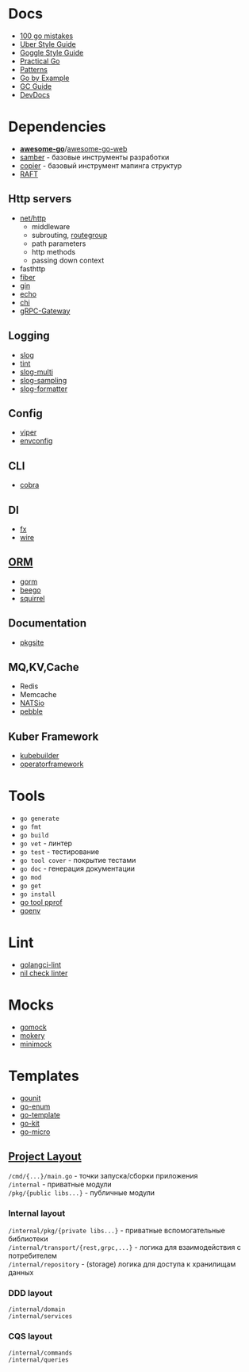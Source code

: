 # Docs
- [100 go mistakes](https://100go.co/)
- [Uber Style Guide](https://github.com/sau00/uber-go-guide-ru/blob/master/style.md)
- [Goggle Style Guide](https://google.github.io/styleguide/go/best-practices)
- [Practical Go](https://dave.cheney.net/practical-go)
- [Patterns](https://github.com/AlexanderGrom/go-patterns)
- [Go by Example](https://gobyexample.com/)
- [GC Guide](https://tip.golang.org/doc/gc-guide)
- [DevDocs](https://go.dev/doc/)

# Dependencies
- [**awesome-go**](https://github.com/avelino/awesome-go)/[awesome-go-web](https://go.libhunt.com/)
- [samber](https://github.com/samber) - базовые инструменты разработки
- [copier](https://github.com/jinzhu/copier) - базовый инструмент мапинга структур
- [RAFT](https://github.com/lni/dragonboat)
## Http servers
- [net/http](https://pkg.go.dev/net/http)
  - middleware
  - subrouting, [routegroup](https://github.com/go-pkgz/routegroup)
  - path parameters
  - http methods
  - passing down context
- fasthttp
- [fiber](https://github.com/gofiber/fiber)
- [gin](https://github.com/gin-gonic/gin)
- [echo](https://github.com/labstack/echo)
- [chi](https://github.com/go-chi/chi)
- [gRPC-Gateway](https://github.com/grpc-ecosystem/grpc-gateway)
## Logging
- [slog](https://github.com/gookit/slog)
- [tint](https://github.com/lmittmann/tint)
- [slog-multi](https://github.com/samber/slog-multi)
- [slog-sampling](https://github.com/samber/slog-sampling)
- [slog-formatter](https://github.com/samber/slog-formatter)
## Config
- [viper](https://github.com/spf13/viper)
- [envconfig](https://github.com/kelseyhightower/envconfig)
## CLI
- [cobra](https://github.com/spf13/cobra)
## DI
- [fx](https://github.com/uber-go/fx)
- [wire](https://github.com/google/wire)
## [ORM](https://github.com/d-tsuji/awesome-go-orms)
- [gorm](https://github.com/go-gorm/gorm)
- [beego](https://github.com/beego/beego)
- [squirrel](https://github.com/Masterminds/squirrel)
## Documentation
- [pkgsite](https://pkg.go.dev/golang.org/x/pkgsite/cmd/pkgsite)
## MQ,KV,Cache
- Redis
- Memcache
- [NATSio](https://nats.io/)
- [pebble](https://github.com/cockroachdb/pebble)
## Kuber Framework
- [kubebuilder](https://book.kubebuilder.io/)
- [operatorframework](https://operatorframework.io/)

# Tools
- `go generate`
- `go fmt`
- `go build`
- `go vet` - линтер
- `go test` - тестирование
- `go tool cover` - покрытие тестами
- `go doc` - генерация документации
- `go mod`
- `go get`
- `go install`
- [go tool pprof](https://github.com/google/pprof)
- [goenv](https://github.com/drewgonzales360/goenv)

# Lint
- [golangci-lint](https://github.com/golangci/golangci-lint)
- [nil check linter](https://github.com/uber-go/nilaway)

# Mocks
- [gomock](https://github.com/uber-go/mock)
- [mokery](https://github.com/vektra/mockery)
- [minimock](https://github.com/gojuno/minimock)

# Templates
- [gounit](https://github.com/hexdigest/gounit)
- [go-enum](https://github.com/abice/go-enum)
- [go-template](https://github.com/exepirit/go-template)
- [go-kit](https://github.com/go-kit/kit)
- [go-micro](https://github.com/go-micro/go-micro)

## [Project Layout](https://github.com/golang-standards/project-layout)
`/cmd/{...}/main.go` - точки запуска/сборки приложения  
`/internal` - приватные модули  
`/pkg/{public libs...}` - публичные модули  
### Internal layout
`/internal/pkg/{private libs...}` - приватные вспомогательные библиотеки  
`/internal/transport/{rest,grpc,...}` - логика для взаимодействия с потребителем  
`/internal/repository` - (storage) логика для доступа к хранилищам данных  
### DDD layout
`/internal/domain`  
`/internal/services`  
### CQS layout
`/internal/commands`  
`/internal/queries`